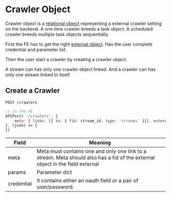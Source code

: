 # Crawler Object

Crawler object is a [relational object](#relational-object) representing a external crawler setting on the backend.
A one time crawler breeds a task object.
A scheduled crawler breeds multiple task objects sequentially.

First the FE has to get the right [external object](#external-object).  Has the user complete credential and parameter list.

Then the user start a crawler by creating a crawler object.

A stream can has only one crawler object linked.  And a crawler can has only one stream linked to itself.

## Create a Crawler

`POST /crawlers`

```javascript
// in the FE
APIPost( '/crawlers', {
	meta: { links: [{ to: { fid: stream_id, type: 'streams' }}], external: external_object_id }
}, (json) => {
})
```

Field | Meaning
----- | --------
meta  | Meta must contains one and only one link to a stream.  Meta should also has a fid of the external object in the field external
params| Parameter dict
credential | It contains either an oauth field or a pair of user/password.



